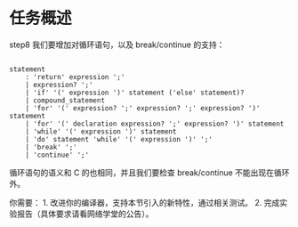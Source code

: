 # 任务概述

step8 我们要增加对循环语句，以及 break/continue 的支持：

```text

statement
    : 'return' expression ';'
    | expression? ';'
    | 'if' '(' expression ')' statement ('else' statement)?
    | compound_statement
    | 'for' '(' expression? ';' expression? ';' expression? ')' statement
    | 'for' '(' declaration expression? ';' expression? ')' statement
    | 'while' '(' expression ')' statement
    | 'do' statement 'while' '(' expression ')' ';'
    | 'break' ';'
    | 'continue' ';'

```

循环语句的语义和 C 的也相同，并且我们要检查 break/continue 不能出现在循环外。

你需要： 1. 改进你的编译器，支持本节引入的新特性，通过相关测试。 2. 完成实验报告（具体要求请看网络学堂的公告）。

